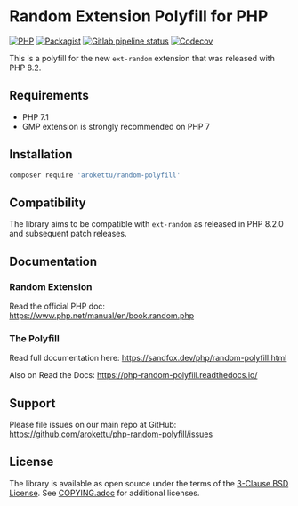# Random Extension Polyfill for PHP

[![PHP](https://img.shields.io/packagist/php-v/arokettu/random-polyfill/dev-master.svg?style=flat-square)](https://packagist.org/packages/arokettu/random-polyfill)
[![Packagist](https://img.shields.io/packagist/l/arokettu/random-polyfill.svg?style=flat-square)](https://opensource.org/licenses/BSD-3-Clause)
[![Gitlab pipeline status](https://img.shields.io/gitlab/pipeline/sandfox/php-random-polyfill/master.svg?style=flat-square)](https://gitlab.com/sandfox/php-random-polyfill/-/pipelines)
[![Codecov](https://img.shields.io/codecov/c/gl/sandfox/php-random-polyfill?style=flat-square)](https://codecov.io/gl/sandfox/php-random-polyfill/)

This is a polyfill for the new `ext-random` extension that was released with PHP 8.2.

## Requirements

* PHP 7.1
* GMP extension is strongly recommended on PHP 7

## Installation

```bash
composer require 'arokettu/random-polyfill'
```

## Compatibility

The library aims to be compatible with `ext-random` as released in PHP 8.2.0 and subsequent patch releases.

## Documentation

### Random Extension

Read the official PHP doc: https://www.php.net/manual/en/book.random.php

### The Polyfill

Read full documentation here: <https://sandfox.dev/php/random-polyfill.html>

Also on Read the Docs: <https://php-random-polyfill.readthedocs.io/>

## Support

Please file issues on our main repo at GitHub: <https://github.com/arokettu/php-random-polyfill/issues>

## License

The library is available as open source under the terms of the [3-Clause BSD License].
See [COPYING.adoc][COPYING] for additional licenses.

[3-Clause BSD License]: https://opensource.org/licenses/BSD-3-Clause
[COPYING]: COPYING.adoc
